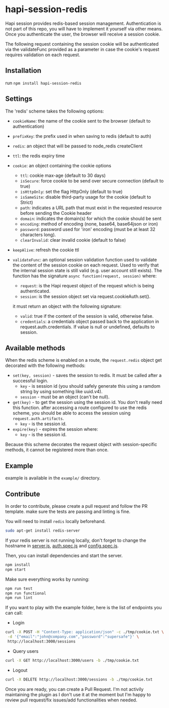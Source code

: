 # hapi-session-redis

Hapi session provides redis-based session management. Authentication is not part of this repo, you will have to implement it yourself via other means. Once you authenticate the user, the browser will receive a session cookie.

The following request containing the session cookie will be authenticated via the validateFunc provided as a parameter in case the cookie's request requires validation on each request.

## Installation

run `npm install hapi-session-redis`

## Settings

The 'redis' scheme takes the following options:

- `cookieName`: the name of the cookie sent to the browser (default to authentication)
- `prefixKey`: the prefix used in when saving to redis (default to auth)
- `redis`: an object that will be passed to node_redis createClient
- `ttl`: the redis expiry time
- `cookie`: an object containing the cookie options
  - `ttl`: cookie max-age (default to 30 days)
  - `isSecure`: force cookie to be send over secure connection (default to true)
  - `isHttpOnly`: set the flag HttpOnly (default to true)
  - `isSameSite`: disable third-party usage for the cookie (default to Strict)
  - `path`: indicates a URL path that must exist in the requested resource before sending the Cookie header
  - `domain`: indicates the domain(s) for which the cookie should be sent
  - `encoding`: method of encoding (none, base64, base64json or iron)
  - `password`: password used for 'iron' encoding (must be at least 32 characters long).
  - `clearInvalid`: clear invalid cookie (default to false)
- `keepAlive`: refresh the cookie ttl
- `validateFunc`: an optional session validation function used to validate the content of the session cookie on each request. Used to verify that the internal session state is still valid (e.g. user account still exists). The function has the signature `async function(request, session)` where:
  
  - `request`: is the Hapi request object of the request which is being authenticated.
  - `session`: is the session object set via request.cookieAuth.set().

  it must return an object with the following signature:

  - `valid`: true if the content of the session is valid, otherwise false.
  - `credentials`: a credentials object passed back to the application in request.auth.credentials. If value is null or undefined, defaults to session.

## Available methods

When the redis scheme is enabled on a route, the `request.redis` object get decorated with the following methods:

- `set(key, session)` - saves the session to redis. It must be called after a successful login.
  - `key` - is session id (you should safely generate this using a ramdom string by using something like uuid.v4).
  - `session` - must be an object (can't be null).
- `get(key)` - to get the session using the session id. You don't really need this function. after accessing a route configured to use the redis scheme, you should be able to access the session using `request.auth.artifacts`.
  - `key` - is the session id.
- `expire(key)` - expires the session where:
  - `key` - is the session id.

Because this scheme decorates the request object with session-specific methods, it cannot be registered more than once.

## Example

example is available in the `example/` directory.

## Contribute

In order to contribute, please create a pull request and follow the PR template. make sure the tests are passing and linting is fine.

You will need to install `redis` locally beforehand.

```sh
sudo apt-get install redis-server
```

If your redis server is not running locally, don't forget to change the hostname in [server.js](./examples/server.js), [auth.spec.js](./test/auth.spec.js) and [config.spec.js](./test/config.spec.js).

Then, you can install dependencies and start the server.

```sh
npm install
npm start
```

Make sure everything works by running:

```sh
npm run test
npm run functional
npm run lint
```

If you want to play with the example folder, here is the list of endpoints you can call:

- Login

```sh
curl -X POST -H "Content-Type: application/json" -c ./tmp/cookie.txt \
 -d '{"email":"john@company.com","password":"supersafe"}' \
 http://localhost:3000/sessions

```

- Query users

```sh
curl -X GET http://localhost:3000/users -b ./tmp/cookie.txt
```

- Logout

```sh
curl -X DELETE http://localhost:3000/sessions -b ./tmp/cookie.txt
```

Once you are ready, you can create a Pull Request. I'm not activily maintaining the plugin as I don't use it at the moment but I'm happy to review pull request/fix issues/add functionalities when needed.
